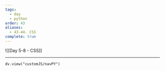 ```yaml
---
tags:
  - day
  - python
order: 43
aliases:
  - 43-44. CSS
complete: true
---
```

![[Day 5-8 - CSS]]

<hr />

```dataviewjs
dv.view("customJS/navPY")
```

